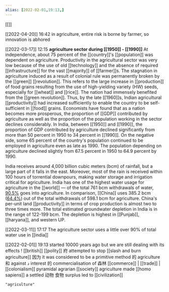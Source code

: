 ```yaml
---
alias: [2022-02-01,19:13,]
---
```

[[]]

[[2022-04-20]] 16:42
in agriculture, entire risk is borne by farmer, so innovation is abhored

[[2022-03-17]] 12:15
**agriculture sector during [[1950]] - [[1990]]**
At independence, about 75 percent of the [[country]]'s [[population]] was dependent on agriculture.
Productivity in the agricultural sector was very low because of the use of old [[technology]] and the absence of required [[infrastructure]] for the vast [[majority]] of [[farmer]]s.
The stagnation in agriculture induced as a result of colonial rule was permanently broken by the [[green]] [[revolution]].
This refers to the large increase in [[production]] of food grains resulting from the use of high-yielding variety (HW) seeds, especially for [[wheat]] and [[rice]].
The nation had immensely benefited from the [[green revolution]]. Thus, by the late [[1960]]s, Indian agricultural [[productivity]] had increased sufficiently to enable the country to be self-sufficient in [[food]] grains.
Economists have found that as a nation becomes more prosperous, the proportion of [[GDP]] contributed by agriculture as well as the proportion of the population working in the sector declines considerably.
In India, between [[1950]] and [[1990]], the proportion of GDP contributed by agriculture declined significantly from more than 50 percent in 1950 to 34 percent in [[1990]].
On the negative side, some 65 percent of the country's population continued to be employed in agriculture even as late as 1990. The population depending on agriculture declined slightly from 67.5 percent in 1950 to 64.9 percent by 1990.

India receives around 4,000 billion cubic meters (bcm) of rainfall, but a large part of it falls in the east.
Moreover, most of the rain is received within 100 hours of torrential downpours, making water storage and irrigation critical for agriculture.
India has one of the highest water usage for agriculture in the [[world]] — of the total 761 bcm withdrawals of water, <u>90.5%</u> goes into agriculture.
In comparison, [[China]] uses 385.2 bcm (<u>64.4%</u>) out of the total withdrawals of 598.1 bcm for agriculture.
China's per-unit land [[productivity]] in terms of crop production is almost two to three times more.
The total estimated groundwater depletion in India is in the range of 122-199 bcm.
The depletion is highest in [[Punjab]], [[haryana]], and western UP.

[[2022-03-11]] 17:17
The agriculture sector uses a little over 90% of total water use in [[india]]

[[2022-02-01]] 19:13
started 10000 years ago but we are still dealing with its effects !
[[british]] [[polity]] 府 attempted to stop [[slash and burn agriculture]] 因为 it was considered to be a primitive method 的 agriculture 和 against د interest 的 commercialisation of 森林 [[commerce]] | [[trade]] | [[colonialism]] 
pyramidal agrarian [[society]]
agriculture made [[homo sapiens]] a settled 动物
食物 surplus led to [[civilization]]
```query
"agriculture"
```